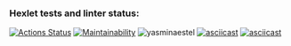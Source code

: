 ### Hexlet tests and linter status:

[![Actions Status](https://github.com/yasminaestel/frontend-project-lvl1/workflows/hexlet-check/badge.svg)](https://github.com/yasminaestel/frontend-project-lvl1/actions)
[![Maintainability](https://api.codeclimate.com/v1/badges/a99a88d28ad37a79dbf6/maintainability)](https://codeclimate.com/github/codeclimate/codeclimate/maintainability)
![yasminaestel](https://github.com/yasminaestel/frontend-project-lvl1/actions/workflows/frontend-project-lvl1.yml/badge.svg)
[![asciicast](https://asciinema.org/a/EEjqjTfnoXbzFKIh2GapdRyFb.svg)](https://asciinema.org/a/EEjqjTfnoXbzFKIh2GapdRyFb)
[![asciicast](https://asciinema.org/a/pGLbpbDVaks1lPVnoGUZxYRNn.svg)](https://asciinema.org/a/pGLbpbDVaks1lPVnoGUZxYRNn)
